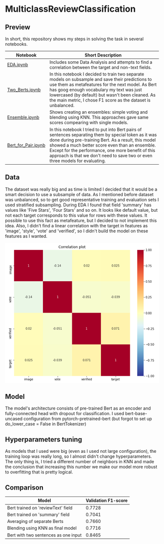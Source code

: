 # MulticlassReviewClassification

## Preview

In short, this repository shows my steps in solving the task in several notebooks.

|  Notebook  |  Short Description  |
| --- | --- |
|  [EDA.ipynb](https://github.com/koren-v/MulticlassReviewClassification/blob/master/EDA.ipynb)  |  Includes some Data Analysis and attempts to find a correlation between the target and non-text fields.  |
|  [Two_Berts.ipynb](https://github.com/koren-v/MulticlassReviewClassification/blob/master/Two_Berts.ipynb)  | In this notebook I decided to train two separate models on subsample and save their predictions to use them as metafeatures for the next model. As Bert has goog enough vocabulary my text was just lowercased (by default) but wasn't been cleaned. Аs the main metric, I chose F1 score as the dataset is unbalanced.  |
|  [Ensemble.ipynb](https://github.com/koren-v/MulticlassReviewClassification/blob/master/Ensemble.ipynb)  |  Shows creating an ensembles:  simple voting and blending using KNN. This approaches gave same scores compearing with single models.  |
|  [Bert_for_Pair.ipynb](https://github.com/koren-v/MulticlassReviewClassification/blob/master/Bert_for_Pair.ipynb)  |  In this notebook I tried to put into Bert pairs of sentences separating them by special token as it was done during pre-training Bert. As a result, this model showed a much better score even than an ensemble. Except for the performance, one more benefit of this approach is that we don't need to save two or even three models for evaluating.  |

## Data

The dataset was really big and as time is limited I decided that it would be a smart decision to use a subsample of data. As I mentioned before dataset was unbalanced, so to get good representative training and evaluation sets I used stratified subsampling. During EDA I found that field 'summary' has values like 'Five Stars', 'Four Stars' and so on. It looks like default value, but not each target corresponds to this value for rows with these values. It possible to use this fact as metafeature, but I decided to not implement this idea.
Also, I didn't find a linear correlation with the target in features as 'image', 'style', 'vote' and 'verified', so I didn't build the model on these features as I wanted.

<p align="center">
  <img src="/images/correlation.PNG">
</p>

## Model

The model's architecture consists of pre-trained Bert as an encoder and fully-connected head with dropout for classification. I used bert-base-uncased configuration from pytorch-pretrained-bert (but forgot to set up do_lower_case = False in BertTokenizer)

## Hyperparameters tuning

As models that I used were big (even as I used not large configuration), the training loop was really long, so I almost didn't change hyperparameters. The only thing is, I tried a different number of neighbors in KNN and made the conclusion that increasing this number we make our model more robust to overfitting that is pretty logical. 

## Comparison

|  Model  |  Validation F1-score  |
| --- | --- |
|  Bert trained on 'reviewText' field  |  0.7728  |
|  Bert trained on 'summary' field  |  0.7041  |
|  Averaging of separate Berts  |  0.7660  |
|  Blending using KNN as final model  |  0.7716  |
|  Bert with two sentences as one input  |  0.8465  |

 
